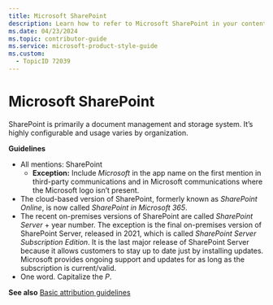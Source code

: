 ```yaml
---
title: Microsoft SharePoint
description: Learn how to refer to Microsoft SharePoint in your content.
ms.date: 04/23/2024
ms.topic: contributor-guide
ms.service: microsoft-product-style-guide
ms.custom:
  - TopicID 72039
---
```



# Microsoft SharePoint

SharePoint is primarily a document management and storage system. It’s highly configurable and usage varies by organization.

**Guidelines**

- All mentions: SharePoint
  - **Exception:** Include *Microsoft* in the app name on the first mention in third-party communications and in Microsoft communications where the Microsoft logo isn’t present.
- The cloud-based version of SharePoint, formerly known as *SharePoint Online*, is now called *SharePoint in Microsoft 365*.
- The recent on-premises versions of SharePoint are called *SharePoint Server* + year number. The exception is the final on-premises version of SharePoint Server, released in 2021, which is called *SharePoint Server Subscription Edition*. It is the last major release of SharePoint Server because it allows customers to stay up to date just by installing updates. Microsoft provides ongoing support and updates for as long as the subscription is current/valid.
- One word. Capitalize the *P*.

**See also** [Basic attribution guidelines](~\product-and-feature-names\basic-attribution-guidelines.md)

